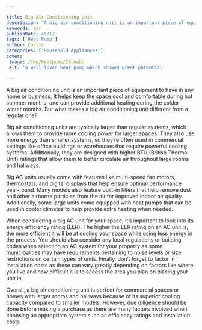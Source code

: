 ```yaml
---

title: Big Air Conditioning Unit
description: "A big air conditioning unit is an important piece of equipment to have in any home or business. It helps keep the space cool and c...learn more"
keywords: air
publishDate: 45712
tags: ["Heat Pump"]
author: Curtis
categories: ["Household Appliances"]
cover: 
 image: /img/heatpump/28.webp
 alt: 'a well loved heat pump which showed great potential'

---
```


A big air conditioning unit is an important piece of equipment to have in any home or business. It helps keep the space cool and comfortable during hot summer months, and can provide additional heating during the colder winter months. But what makes a big air conditioning unit different from a regular one?

Big air conditioning units are typically larger than regular systems, which allows them to provide more cooling power for larger spaces. They also use more energy than smaller systems, so they’re often used in commercial settings like office buildings or warehouses that require powerful cooling systems. Additionally, they are designed with higher BTU (British Thermal Unit) ratings that allow them to better circulate air throughout large rooms and hallways.

Big AC units usually come with features like multi-speed fan motors, thermostats, and digital displays that help ensure optimal performance year-round. Many models also feature built-in filters that help remove dust and other airborne particles from the air for improved indoor air quality. Additionally, some large units come equipped with heat pumps that can be used in cooler climates to help provide extra heating when needed.

When considering a big AC unit for your space, it’s important to look into its energy efficiency rating (EER). The higher the EER rating on an AC unit is, the more efficient it will be at cooling your space while using less energy in the process. You should also consider any local regulations or building codes when selecting an AC system for your property as some municipalities may have requirements pertaining to noise levels or size restrictions on certain types of units. Finally, don’t forget to factor in installation costs as these can vary greatly depending on factors like where you live and how difficult it is to access the area you plan on placing your unit in. 

Overall, a big air conditioning unit is perfect for commercial spaces or homes with larger rooms and hallways because of its superior cooling capacity compared to smaller models. However, due diligence should be done before making a purchase as there are many factors involved when choosing an appropriate system such as efficiency ratings and installation costs
